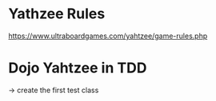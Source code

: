 # Yathzee Rules

https://www.ultraboardgames.com/yahtzee/game-rules.php

# Dojo Yahtzee in TDD

-> create the first test class

